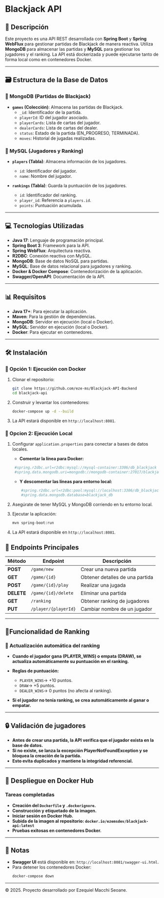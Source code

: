 # Blackjack API

## 📝 Descripción
Este proyecto es una API REST desarrollada con **Spring Boot** y **Spring WebFlux** para gestionar partidas de Blackjack de manera reactiva. Utiliza **MongoDB** para almacenar las partidas y **MySQL** para gestionar los jugadores y el ranking. La API está dockerizada y puede ejecutarse tanto de forma local como en contenedores Docker.

---

## 🗃️ Estructura de la Base de Datos

### 📌 MongoDB (Partidas de Blackjack)
- **`games` (Colección)**: Almacena las partidas de Blackjack.
    - `_id`: Identificador de la partida.
    - `playerId`: ID del jugador asociado.
    - `playerCards`: Lista de cartas del jugador.
    - `dealerCards`: Lista de cartas del dealer.
    - `status`: Estado de la partida (EN_PROGRESO, TERMINADA).
    - `moves`: Historial de jugadas realizadas.

### 📌 MySQL (Jugadores y Ranking)
- **`players` (Tabla)**: Almacena información de los jugadores.
    - `id`: Identificador del jugador.
    - `name`: Nombre del jugador.

- **`rankings` (Tabla)**: Guarda la puntuación de los jugadores.
    - `id`: Identificador del ranking.
    - `player_id`: Referencia a `players.id`.
    - `points`: Puntuación acumulada.

---

## 💻 Tecnologías Utilizadas
- **Java 17**: Lenguaje de programación principal.
- **Spring Boot 3**: Framework para la API.
- **Spring WebFlux**: Arquitectura reactiva.
- **R2DBC**: Conexión reactiva con MySQL.
- **MongoDB**: Base de datos NoSQL para partidas.
- **MySQL**: Base de datos relacional para jugadores y ranking.
- **Docker & Docker Compose**: Contenedorización de la aplicación.
- **Swagger/OpenAPI**: Documentación de la API.

---

## 📊 Requisitos
- **Java 17+**: Para ejecutar la aplicación.
- **Maven**: Para la gestión de dependencias.
- **MongoDB**: Servidor en ejecución (local o Docker).
- **MySQL**: Servidor en ejecución (local o Docker).
- **Docker**: Para ejecutar en contenedores.

---

## 🛠️ Instalación

### 🔹 Opción 1: Ejecución con Docker

1. Clonar el repositorio:
   ```bash
   git clone https://github.com/eze-ms/Blackjack-API-Backend
   cd blackjack-api
   ```
   
2. Construir y levantar los contenedores:
   ```bash
   docker-compose up -d --build

   ```

3. La API estará disponible en `http://localhost:8081`.

### 🔹 Opcion 2: Ejecución Local

1. Configurar `application.properties` para conectar a bases de datos locales.
   - **Comentar la línea para Docker:**
   ```bash
    #spring.r2dbc.url=r2dbc:mysql://mysql-container:3306/db_blackjack
    #spring.data.mongodb.uri=mongodb://mongodb-container:27017/blackjack_db
    ```
   - **Y descomentar las líneas para entorno local:**
   ```bash
       #spring.r2dbc.url=r2dbc:pool:mysql://localhost:3306/db_blackjack
       #spring.data.mongodb.database=blackjack_db
   ```
   
2. Asegúrate de tener MySQL y MongoDB corriendo en tu entorno local.
3. Ejecutar la aplicación:
   ```bash
   mvn spring-boot:run
   ```
   
4. La API estará disponible en `http://localhost:8081`.


## 📌 Endpoints Principales

| Método | Endpoint               | Descripción |
|---------|------------------------|-------------|
| **POST** | `/game/new`            | Crear una nueva partida |
| **GET**  | `/game/{id}`           | Obtener detalles de una partida |
| **POST** | `/game/{id}/play`      | Realizar una jugada |
| **DELETE** | `/game/{id}/delete`  | Eliminar una partida |
| **GET**  | `/ranking`             | Obtener ranking de jugadores |
| **PUT**  | `/player/{playerId}`   | Cambiar nombre de un jugador |

---
## 📌Funcionalidad de Ranking

### **🎯 Actualización automática del ranking**
- **Cuando el jugador gana (PLAYER_WINS) o empata (DRAW), se actualiza automáticamente su puntuación en el ranking.**
- **Reglas de puntuación:**

  - `PLAYER_WINS`-> +10 puntos.
  - `DRAW`-> +5 puntos.
  - `DEALER_WINS`-> 0 puntos (no afecta al ranking).

- **Si el jugador no tenía ranking, se crea automáticamente al ganar o empatar.**

---

## 🔒 Validación de jugadores
- **Antes de crear una partida, la API verifica que el jugador exista en la base de datos.**
- **Si no existe, se lanza la excepción PlayerNotFoundException y se bloquea la creación de la partida.**
- **Esto evita duplicados y mantiene la integridad referencial.**

----

## 🚀 Despliegue en Docker Hub

### **Tareas completadas**
- **Creación del `Dockerfile` y `.dockerignore`.**
- **Construcción y etiquetado de la imagen.**
- **Iniciar sesión en Docker Hub.**
- **Subida de la imagen al repositorio: `docker.io/ezemsdev/blackjack-api:latest`**
- **Pruebas exitosas en contenedores Docker.**

---

## 📢 Notas
- **Swagger UI** está disponible en: `http://localhost:8081/swagger-ui.html`.
- Para detener los contenedores Docker:
  ```bash
  docker-compose down
  ```

---
© 2025. Proyecto desarrollado por Ezequiel Macchi Seoane.

